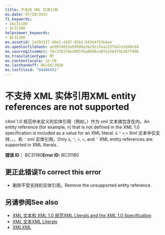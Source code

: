 ```yaml
---
title: 不支持 XML 实体引用
ms.date: 07/20/2015
f1_keywords:
- vbc31180
- bc31180
helpviewer_keywords:
- BC31180
ms.assetid: 2a393327-d8e2-4187-85b1-642b4f53b4ae
ms.openlocfilehash: ae997d853a93999a3b29215ea1257da7a1d48c84
ms.sourcegitcommit: f8c270376ed905f6a8896ce0fe25b4f4b38ff498
ms.translationtype: MT
ms.contentlocale: zh-CN
ms.lasthandoff: 06/04/2020
ms.locfileid: "84406451"
---
```

# <a name="xml-entity-references-are-not-supported"></a><span data-ttu-id="2dcde-102">不支持 XML 实体引用</span><span class="sxs-lookup"><span data-stu-id="2dcde-102">XML entity references are not supported</span></span>
<span data-ttu-id="2dcde-103">`©`Xml 1.0 规范中未定义的实体引用（例如，）作为 xml 文本值包含在内。</span><span class="sxs-lookup"><span data-stu-id="2dcde-103">An entity reference (for example, `©`) that is not defined in the XML 1.0 specification is included as a value for an XML literal.</span></span> <span data-ttu-id="2dcde-104">`&` `"` `<` `>` Xml 文本中仅支持、、、和 `'` xml 实体引用。</span><span class="sxs-lookup"><span data-stu-id="2dcde-104">Only `&`, `"`, `<`, `>`, and `'` XML entity references are supported in XML literals.</span></span>  
  
 <span data-ttu-id="2dcde-105">**错误 ID：** BC31180</span><span class="sxs-lookup"><span data-stu-id="2dcde-105">**Error ID:** BC31180</span></span>  
  
## <a name="to-correct-this-error"></a><span data-ttu-id="2dcde-106">更正此错误</span><span class="sxs-lookup"><span data-stu-id="2dcde-106">To correct this error</span></span>  
  
- <span data-ttu-id="2dcde-107">删除不受支持的实体引用。</span><span class="sxs-lookup"><span data-stu-id="2dcde-107">Remove the unsupported entity reference.</span></span>  
  
## <a name="see-also"></a><span data-ttu-id="2dcde-108">另请参阅</span><span class="sxs-lookup"><span data-stu-id="2dcde-108">See also</span></span>

- [<span data-ttu-id="2dcde-109">XML 文本和 XML 1.0 规范</span><span class="sxs-lookup"><span data-stu-id="2dcde-109">XML Literals and the XML 1.0 Specification</span></span>](../../programming-guide/language-features/xml/xml-literals-and-the-xml-1-0-specification.md)
- [<span data-ttu-id="2dcde-110">XML 文本</span><span class="sxs-lookup"><span data-stu-id="2dcde-110">XML Literals</span></span>](../xml-literals/index.md)
- [<span data-ttu-id="2dcde-111">XML</span><span class="sxs-lookup"><span data-stu-id="2dcde-111">XML</span></span>](../../programming-guide/language-features/xml/index.md)
